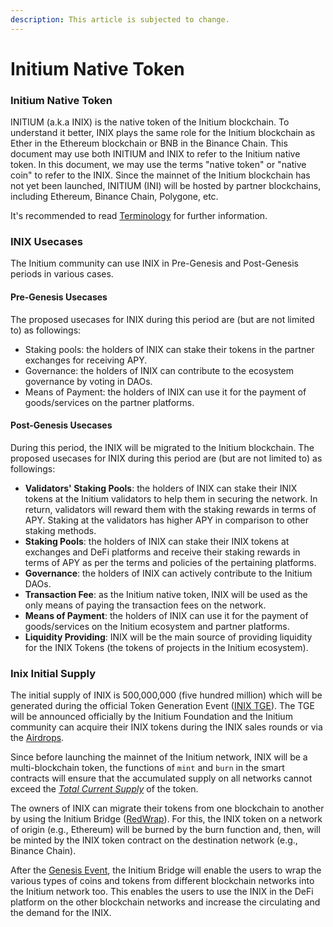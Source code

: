 ```yaml
---
description: This article is subjected to change.
---
```


# Initium Native Token

### Initium Native Token

INITIUM (a.k.a INIX) is the native token of the Initium blockchain. To understand it better, INIX plays the same role for the Initium blockchain as Ether in the Ethereum blockchain or BNB in the Binance Chain. This document may use both INITIUM and INIX to refer to the Initium native token. In this document, we may use the terms "native token" or "native coin" to refer to the INIX. Since the mainnet of the Initium blockchain has not yet been launched, INITIUM (INI) will be hosted by partner blockchains, including Ethereum, Binance Chain, Polygone, etc.

It's recommended to read [Terminology](../../teminology.md) for further information.&#x20;

### INIX Usecases

The Initium community can use INIX in Pre-Genesis and Post-Genesis periods in various cases.&#x20;

#### Pre-Genesis Usecases

The proposed usecases for INIX during this period are (but are not limited to) as followings:

* Staking pools: the holders of INIX can stake their tokens in the partner exchanges for receiving APY.
* Governance: the holders of INIX can contribute to the ecosystem governance by voting in DAOs.
* Means of Payment: the holders of INIX can use it for the payment of goods/services on the partner platforms.

#### Post-Genesis Usecases

During this period, the INIX will be migrated to the Initium blockchain. The proposed usecases for INIX during this period are (but are not limited to) as followings:

* **Validators' Staking Pools**: the holders of INIX can stake their INIX tokens at the Initium validators to help them in securing the network. In return, validators will reward them with the staking rewards in terms of APY. Staking at the validators has higher APY in comparison to other staking methods.&#x20;
* **Staking Pools**: the holders of INIX can stake their INIX tokens at exchanges and DeFi platforms and receive their staking rewards in terms of APY as per the terms and policies of the pertaining platforms.&#x20;
* **Governance**: the holders of INIX can actively contribute to the Initium DAOs.&#x20;
* **Transaction Fee**: as the Initium native token, INIX will be used as the only means of paying the transaction fees on the network.&#x20;
* **Means of Payment**: the holders of INIX can use it for the payment of goods/services on the Initium ecosystem and partner platforms.
* **Liquidity Providing**: INIX will be the main source of providing liquidity for the INIX Tokens (the tokens of projects in the Initium ecosystem).&#x20;

### Inix Initial Supply&#x20;

The initial supply of INIX is 500,000,000 (five hundred million) which will be generated during the official Token Generation Event ([INIX TGE](../../teminology.md#inix-tge)). The TGE will be announced officially by the Initium Foundation and the Initium community can acquire their INIX tokens during the INIX sales rounds or via the [Airdrops](../airdrops.md).&#x20;

Since before launching the mainnet of the Initium network, INIX will be a multi-blockchain token, the functions of `mint` and `burn` in the smart contracts will ensure that the accumulated supply on all networks cannot exceed the [_Total Current Supply_](../../teminology.md#total-current-supply) of the token. &#x20;

The owners of INIX can migrate their tokens from one blockchain to another by using the Initium Bridge ([RedWrap](../../../../wallet-guide/redwrap.md)). For this, the INIX token on a network of origin (e.g., Ethereum) will be burned by the burn function and, then, will be minted by the INIX token contract on the destination network (e.g., Binance Chain).&#x20;

After the [Genesis Event](../../teminology.md#genesis-event), the Initium Bridge will enable the users to wrap the various types of coins and tokens from different blockchain networks into the Initium network too. This enables the users to use the INIX in the DeFi platform on the other blockchain networks and increase the circulating and the demand for the INIX.
